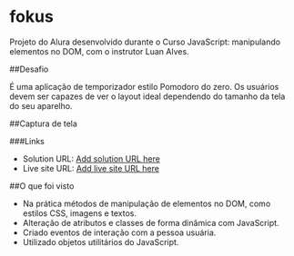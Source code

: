 # fokus
 Projeto do Alura desenvolvido durante o Curso JavaScript: manipulando elementos no DOM, com o instrutor Luan Alves.

##Desafio

É uma aplicação de temporizador estilo Pomodoro do zero. Os usuários devem ser capazes de ver o layout ideal dependendo do tamanho da tela do seu aparelho.

##Captura de tela

###Links

- Solution URL: [Add solution URL here](https://github.com/Shillue/fokus.git)
- Live site URL: [Add live site URL here]()

##O que foi visto

- Na prática métodos de manipulação de elementos no DOM, como estilos CSS, imagens e textos.
- Alteração de atributos e classes de forma dinâmica com JavaScript.
- Criado eventos de interação com a pessoa usuária.
- Utilizado objetos utilitários do JavaScript.
